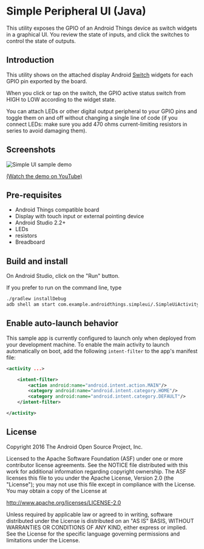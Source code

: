 # Simple Peripheral UI (Java)

This utility exposes the GPIO of an Android Things device as switch widgets in
a graphical UI. You review the state of inputs, and click the switches to control
the state of outputs.

## Introduction

This utility shows on the attached display Android [Switch][switch-ref] widgets for each GPIO pin exported by the board.

When you click or tap on the switch, the GPIO active status switch from HIGH to LOW according to the widget state.

You can attach LEDs or other digital output peripheral to your GPIO pins and toggle them on and off without changing a single line of code
(if you connect LEDs: make sure you add 470 ohms current-limiting resistors in series to avoid damaging them).

## Screenshots

![Simple UI sample demo][demo-gif]

[(Watch the demo on YouTube)][demo-yt]

## Pre-requisites

- Android Things compatible board
- Display with touch input or external pointing device
- Android Studio 2.2+
- LEDs
- resistors
- Breadboard

## Build and install

On Android Studio, click on the "Run" button.

If you prefer to run on the command line, type

```bash
./gradlew installDebug
adb shell am start com.example.androidthings.simpleui/.SimpleUiActivity
```

## Enable auto-launch behavior

This sample app is currently configured to launch only when deployed from your
development machine. To enable the main activity to launch automatically on boot,
add the following `intent-filter` to the app's manifest file:

```xml
<activity ...>

    <intent-filter>
        <action android:name="android.intent.action.MAIN"/>
        <category android:name="android.intent.category.HOME"/>
        <category android:name="android.intent.category.DEFAULT"/>
    </intent-filter>

</activity>
```

## License

Copyright 2016 The Android Open Source Project, Inc.

Licensed to the Apache Software Foundation (ASF) under one or more contributor
license agreements.  See the NOTICE file distributed with this work for
additional information regarding copyright ownership.  The ASF licenses this
file to you under the Apache License, Version 2.0 (the "License"); you may not
use this file except in compliance with the License.  You may obtain a copy of
the License at

  http://www.apache.org/licenses/LICENSE-2.0

Unless required by applicable law or agreed to in writing, software
distributed under the License is distributed on an "AS IS" BASIS, WITHOUT
WARRANTIES OR CONDITIONS OF ANY KIND, either express or implied.  See the
License for the specific language governing permissions and limitations under
the License.

[demo-yt]: https://www.youtube.com/watch?v=Fry_yvoDvt4&list=PLWz5rJ2EKKc-GjpNkFe9q3DhE2voJscDT&index=10
[demo-gif]: ../demo1.gif
[switch-ref]: https://developer.android.com/reference/android/widget/Switch.html
